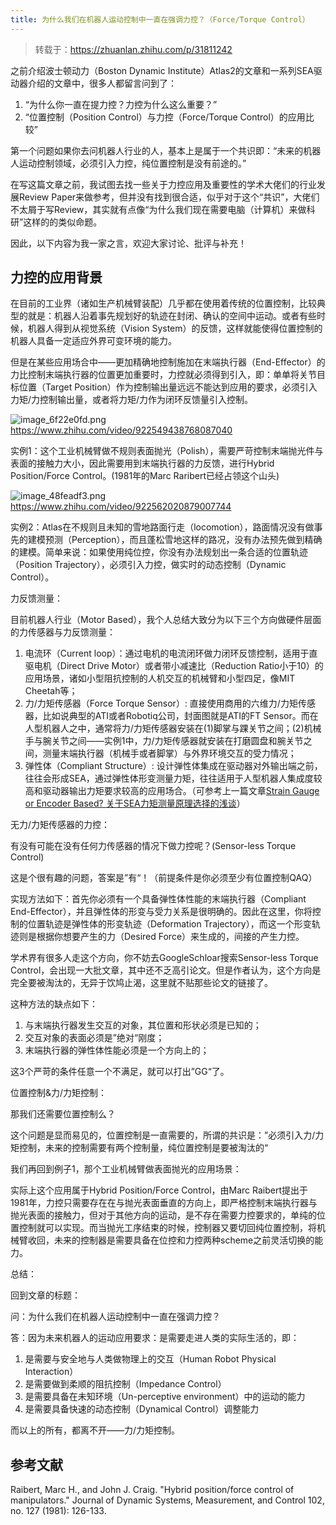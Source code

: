 ```yaml
---
title: 为什么我们在机器人运动控制中一直在强调力控？（Force/Torque Control）
---
```


> 转载于：<https://zhuanlan.zhihu.com/p/31811242>

之前介绍波士顿动力（Boston Dynamic Institute）Atlas2的文章和一系列SEA驱动器介绍的文章中，很多人都留言问到了：

1. “为什么你一直在提力控？力控为什么这么重要？”
2. “位置控制（Position Control）与力控（Force/Torque Control）的应用比较”

第一个问题如果你去问机器人行业的人，基本上是属于一个共识即：“未来的机器人运动控制领域，必须引入力控，纯位置控制是没有前途的。”

在写这篇文章之前，我试图去找一些关于力控应用及重要性的学术大佬们的行业发展Review Paper来做参考，但并没有找到很合适，似乎对于这个“共识”，大佬们不太屑于写Review，其实就有点像“为什么我们现在需要电脑（计算机）来做科研”这样的的类似命题。

因此，以下内容为我一家之言，欢迎大家讨论、批评与补充！

## 力控的应用背景

在目前的工业界（诸如生产机械臂装配）几乎都在使用着传统的位置控制，比较典型的就是：机器人沿着事先规划好的轨迹在封闭、确认的空间中运动。或者有些时候，机器人得到从视觉系统（Vision System）的反馈，这样就能使得位置控制的机器人具备一定适应外界可变环境的能力。

但是在某些应用场合中——更加精确地控制施加在末端执行器（End-Effector）的力比控制末端执行器的位置更加重要时，力控就必须得到引入，即：单单将关节目标位置（Target Position）作为控制输出量远远不能达到应用的要求，必须引入力矩/力控制输出量，或者将力矩/力作为闭环反馈量引入控制。

![image_6f22e0fd.png](https://pic1.zhimg.com/v2-4ea35749ff748fd72a4e30daead1864d.jpg?source=382ee89a)
<https://www.zhihu.com/video/922549438768087040>

实例1：这个工业机械臂做不规则表面抛光（Polish），需要严苛控制末端抛光件与表面的接触力大小，因此需要用到末端执行器的力反馈，进行Hybrid Position/Force Control。(1981年的Marc Raribert已经占领这个山头)

![image_48feadf3.png](https://pica.zhimg.com/v2-daafd8ee2b528a55119a15a93c358d11.jpg?source=382ee89a)
<https://www.zhihu.com/video/922562020879007744>

实例2：Atlas在不规则且未知的雪地路面行走（locomotion），路面情况没有做事先的建模预测（Perception），而且蓬松雪地这样的路况，没有办法预先做到精确的建模。简单来说：如果使用纯位控，你没有办法规划出一条合适的位置轨迹（Position Trajectory），必须引入力控，做实时的动态控制（Dynamic Control）。

力反馈测量：

目前机器人行业（Motor Based），我个人总结大致分为以下三个方向做硬件层面的力传感器与力反馈测量：

1. 电流环（Current loop）：通过电机的电流闭环做力闭环反馈控制，适用于直驱电机（Direct Drive Motor）或者带小减速比（Reduction Ratio小于10）的应用场景，诸如小型阻抗控制的人机交互的机械臂和小型四足，像MIT Cheetah等；
2. 力/力矩传感器（Force Torque Sensor）: 直接使用商用的六维力/力矩传感器，比如说典型的ATI或者Robotiq公司，封面图就是ATI的FT Sensor。而在人型机器人之中，通常将力/力矩传感器安装在(1)脚掌与踝关节之间；(2)机械手与腕关节之间——实例1中，力/力矩传感器就安装在打磨圆盘和腕关节之间，测量末端执行器（机械手或者脚掌）与外界环境交互的受力情况；
3. 弹性体（Compliant Structure）: 设计弹性体集成在驱动器对外输出端之前，往往会形成SEA，通过弹性体形变测量力矩，往往适用于人型机器人集成度较高和驱动器输出力矩要求较高的应用场合。（可参考上一篇文章[Strain Gauge or Encoder Based? 关于SEA力矩测量原理选择的浅谈][Strain Gauge or Encoder Based_ _SEA]）

无力/力矩传感器的力控：

有没有可能在没有任何力传感器的情况下做力控呢？(Sensor-less Torque Control)

这是个很有趣的问题，答案是”有“！（前提条件是你必须至少有位置控制QAQ）

实现方法如下：首先你必须有一个具备弹性体性能的末端执行器（Compliant End-Effector），并且弹性体的形变与受力关系是很明确的。因此在这里，你将控制的位置轨迹是弹性体的形变轨迹（Deformation Trajectory），而这一个形变轨迹则是根据你想要产生的力（Desired Force）来生成的，间接的产生力控。

学术界有很多人走这个方向，你不妨去GoogleSchloar搜索Sensor-less Torque Control，会出现一大批文章，其中还不乏高引论文。但是作者认为，这个方向是完全要被淘汰的，无异于饮鸠止渴，这里就不贴那些论文的链接了。

这种方法的缺点如下：

1. 与末端执行器发生交互的对象，其位置和形状必须是已知的；
2. 交互对象的表面必须是”绝对“刚度；
3. 末端执行器的弹性体性能必须是一个方向上的；

这3个严苛的条件任意一个不满足，就可以打出”GG“了。

位置控制&力/力矩控制：

那我们还需要位置控制么？

这个问题是显而易见的，位置控制是一直需要的，所谓的共识是：”必须引入力/力矩控制，未来的控制需要有两个控制量，纯位置控制是要被淘汰的“

我们再回到例子1，那个工业机械臂做表面抛光的应用场景：

实际上这个应用属于Hybrid Position/Force Control，由Marc Raibert提出于1981年，力控只需要存在在与抛光表面垂直的方向上，即严格控制末端执行器与抛光表面的接触力，但对于其他方向的运动，是不存在需要力控要求的，单纯的位置控制就可以实现。而当抛光工序结束的时候，控制器又要切回纯位置控制，将机械臂收回，未来的控制器是需要具备在位控和力控两种scheme之前灵活切换的能力。

总结：

回到文章的标题：

问：为什么我们在机器人运动控制中一直在强调力控？

答：因为未来机器人的运动应用要求：是需要走进人类的实际生活的，即：

1. 是需要与安全地与人类做物理上的交互（Human Robot Physical Interaction）
2. 是需要做到柔顺的阻抗控制（Impedance Control）
3. 是需要具备在未知环境（Un-perceptive environment）中的运动的能力
4. 是需要具备快速的动态控制（Dynamical Control）调整能力

而以上的所有，都离不开——力/力矩控制。

## 参考文献

Raibert, Marc H., and John J. Craig. "Hybrid position/force control of manipulators." Journal of Dynamic Systems, Measurement, and Control 102, no. 127 (1981): 126-133.

[Strain Gauge or Encoder Based_ _SEA]: https://zhuanlan.zhihu.com/p/31735854
